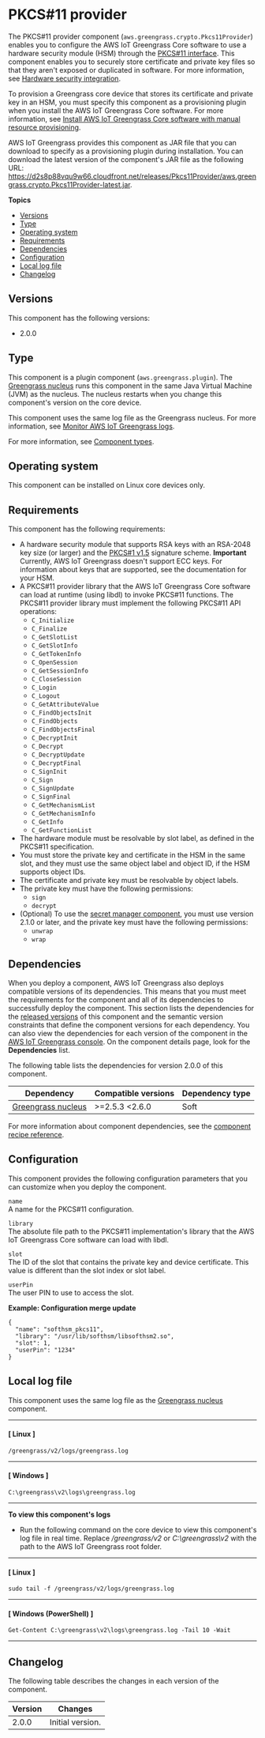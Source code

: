 # PKCS\#11 provider<a name="pkcs11-provider-component"></a>

The PKCS\#11 provider component \(`aws.greengrass.crypto.Pkcs11Provider`\) enables you to configure the AWS IoT Greengrass Core software to use a hardware security module \(HSM\) through the [PKCS\#11 interface](https://en.wikipedia.org/wiki/PKCS_11)\. This component enables you to securely store certificate and private key files so that they aren't exposed or duplicated in software\. For more information, see [Hardware security integration](hardware-security.md)\.

To provision a Greengrass core device that stores its certificate and private key in an HSM, you must specify this component as a provisioning plugin when you install the AWS IoT Greengrass Core software\. For more information, see [Install AWS IoT Greengrass Core software with manual resource provisioning](manual-installation.md)\.

AWS IoT Greengrass provides this component as JAR file that you can download to specify as a provisioning plugin during installation\. You can download the latest version of the component's JAR file as the following URL: [https://d2s8p88vqu9w66\.cloudfront\.net/releases/Pkcs11Provider/aws\.greengrass\.crypto\.Pkcs11Provider\-latest\.jar](https://d2s8p88vqu9w66.cloudfront.net/releases/Pkcs11Provider/aws.greengrass.crypto.Pkcs11Provider-latest.jar)\.

**Topics**
+ [Versions](#pkcs11-provider-component-versions)
+ [Type](#pkcs11-provider-component-type)
+ [Operating system](#pkcs11-provider-component-os-support)
+ [Requirements](#pkcs11-provider-component-requirements)
+ [Dependencies](#pkcs11-provider-component-dependencies)
+ [Configuration](#pkcs11-provider-component-configuration)
+ [Local log file](#pkcs11-provider-component-log-file)
+ [Changelog](#pkcs11-provider-component-changelog)

## Versions<a name="pkcs11-provider-component-versions"></a>

This component has the following versions:
+ 2\.0\.0

## Type<a name="pkcs11-provider-component-type"></a>

<a name="public-component-type-plugin-para1"></a>This component is a plugin component \(`aws.greengrass.plugin`\)\. The [Greengrass nucleus](greengrass-nucleus-component.md) runs this component in the same Java Virtual Machine \(JVM\) as the nucleus\. The nucleus restarts when you change this component's version on the core device\.

<a name="public-component-type-plugin-para2"></a>This component uses the same log file as the Greengrass nucleus\. For more information, see [Monitor AWS IoT Greengrass logs](monitor-logs.md)\.

<a name="public-component-type-more-information"></a>For more information, see [Component types](develop-greengrass-components.md#component-types)\.

## Operating system<a name="pkcs11-provider-component-os-support"></a>

This component can be installed on Linux core devices only\.

## Requirements<a name="pkcs11-provider-component-requirements"></a>

This component has the following requirements:
+ <a name="hardware-security-module-requirements-rsa-key"></a>A hardware security module that supports RSA keys with an RSA\-2048 key size \(or larger\) and the [PKCS\#1 v1\.5](https://tools.ietf.org/html/rfc2313) signature scheme\.
**Important**  
Currently, AWS IoT Greengrass doesn't support ECC keys\. For information about keys that are supported, see the documentation for your HSM\.
+ <a name="hardware-security-module-requirements-pkcs11-provider-library"></a>A PKCS\#11 provider library that the AWS IoT Greengrass Core software can load at runtime \(using libdl\) to invoke PKCS\#11 functions\. The PKCS\#11 provider library must implement the following PKCS\#11 API operations:
  + `C_Initialize`
  + `C_Finalize`
  + `C_GetSlotList`
  + `C_GetSlotInfo`
  + `C_GetTokenInfo`
  + `C_OpenSession`
  + `C_GetSessionInfo`
  + `C_CloseSession`
  + `C_Login`
  + `C_Logout`
  + `C_GetAttributeValue`
  + `C_FindObjectsInit`
  + `C_FindObjects`
  + `C_FindObjectsFinal`
  + `C_DecryptInit`
  + `C_Decrypt`
  + `C_DecryptUpdate`
  + `C_DecryptFinal`
  + `C_SignInit`
  + `C_Sign`
  + `C_SignUpdate`
  + `C_SignFinal`
  + `C_GetMechanismList`
  + `C_GetMechanismInfo`
  + `C_GetInfo`
  + `C_GetFunctionList`
+ <a name="hardware-security-module-requirements-slot-label"></a>The hardware module must be resolvable by slot label, as defined in the PKCS\#11 specification\.
+ <a name="hardware-security-module-requirements-private-key-and-certificate"></a>You must store the private key and certificate in the HSM in the same slot, and they must use the same object label and object ID, if the HSM supports object IDs\.
+ <a name="hardware-security-module-requirements-object-label"></a>The certificate and private key must be resolvable by object labels\.
+ <a name="hardware-security-module-requirements-private-key-permissions"></a>The private key must have the following permissions:
  + `sign`
  + `decrypt`
+ <a name="hardware-security-module-requirements-secret-manager-permissions"></a>\(Optional\) To use the [secret manager component](secret-manager-component.md), you must use version 2\.1\.0 or later, and the private key must have the following permissions:
  + `unwrap`
  + `wrap`

## Dependencies<a name="pkcs11-provider-component-dependencies"></a>

When you deploy a component, AWS IoT Greengrass also deploys compatible versions of its dependencies\. This means that you must meet the requirements for the component and all of its dependencies to successfully deploy the component\. This section lists the dependencies for the [released versions](#pkcs11-provider-component-changelog) of this component and the semantic version constraints that define the component versions for each dependency\. You can also view the dependencies for each version of the component in the [AWS IoT Greengrass console](https://console.aws.amazon.com/greengrass)\. On the component details page, look for the **Dependencies** list\.

The following table lists the dependencies for version 2\.0\.0 of this component\.


| Dependency | Compatible versions | Dependency type | 
| --- | --- | --- | 
| [Greengrass nucleus](greengrass-nucleus-component.md) |  >=2\.5\.3 <2\.6\.0  | Soft | 

For more information about component dependencies, see the [component recipe reference](component-recipe-reference.md#recipe-reference-component-dependencies)\.

## Configuration<a name="pkcs11-provider-component-configuration"></a>

This component provides the following configuration parameters that you can customize when you deploy the component\.<a name="pkcs11-provider-component-configuration-parameters"></a>

`name`  
A name for the PKCS\#11 configuration\.

`library`  
The absolute file path to the PKCS\#11 implementation's library that the AWS IoT Greengrass Core software can load with libdl\.

`slot`  
The ID of the slot that contains the private key and device certificate\. This value is different than the slot index or slot label\.

`userPin`  
The user PIN to use to access the slot\.

**Example: Configuration merge update**  

```
{
  "name": "softhsm_pkcs11",
  "library": "/usr/lib/softhsm/libsofthsm2.so",
  "slot": 1,
  "userPin": "1234"
}
```

## Local log file<a name="pkcs11-provider-component-log-file"></a>

This component uses the same log file as the [Greengrass nucleus](greengrass-nucleus-component.md) component\.

------
#### [ Linux ]

```
/greengrass/v2/logs/greengrass.log
```

------
#### [ Windows ]

```
C:\greengrass\v2\logs\greengrass.log
```

------

**To view this component's logs**
+ Run the following command on the core device to view this component's log file in real time\. Replace */greengrass/v2* or *C:\\greengrass\\v2* with the path to the AWS IoT Greengrass root folder\.

------
#### [ Linux ]

  ```
  sudo tail -f /greengrass/v2/logs/greengrass.log
  ```

------
#### [ Windows \(PowerShell\) ]

  ```
  Get-Content C:\greengrass\v2\logs\greengrass.log -Tail 10 -Wait
  ```

------

## Changelog<a name="pkcs11-provider-component-changelog"></a>

The following table describes the changes in each version of the component\.


|  **Version**  |  **Changes**  | 
| --- | --- | 
|  2\.0\.0  |  Initial version\.  | 